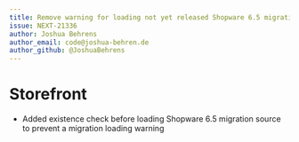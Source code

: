 ```yaml
---
title: Remove warning for loading not yet released Shopware 6.5 migrations
issue: NEXT-21336
author: Joshua Behrens
author_email: code@joshua-behren.de
author_github: @JoshuaBehrens
---
```

# Storefront
* Added existence check before loading Shopware 6.5 migration source to prevent a migration loading warning
